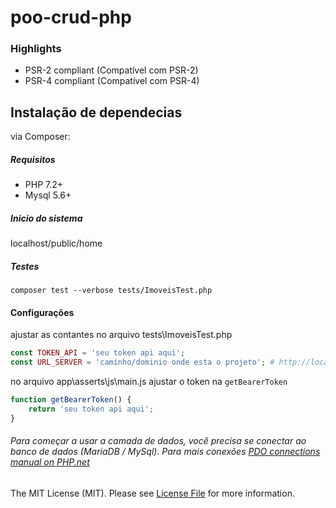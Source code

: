 # poo-crud-php


### Highlights

- PSR-2 compliant (Compatível com PSR-2)
- PSR-4 compliant (Compatível com PSR-4)

## Instalação de dependecias

via Composer:

##### Requisitos
- PHP 7.2+
- Mysql 5.6+

##### Inicio do sistema
localhost/public/home

##### Testes
`composer test --verbose tests/ImoveisTest.php`

#### Configurações
ajustar as contantes no arquivo tests\ImoveisTest.php

```php
const TOKEN_API = 'seu token api aqui';
const URL_SERVER = 'caminho/dominio onde esta o projeto'; # http://localhost/projeto
```
no arquivo app\asserts\js\main.js ajustar o token na `getBearerToken`

```js
function getBearerToken() {
	return 'seu token api aqui';
}
```

###### Para começar a usar a camada de dados, você precisa se conectar ao banco de dados (MariaDB / MySql). Para mais conexões [PDO connections manual on PHP.net](https://www.php.net/manual/pt_BR/pdo.drivers.php)

The MIT License (MIT). Please see [License File](https://github.com/fernando7ranco/poo-crud-php/blob/master/LICENSE.md) for more information.